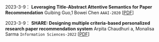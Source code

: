 2023-3-9： **Leveraging Title-Abstract Attentive Semantics for Paper Recommendation**   Guibing Guo,1 Bowei Chen   `AAAI-2020`    [[PDF](https://ojs.aaai.org/index.php/AAAI/article/view/5335)]  

2023-3-9： **SHARE: Designing multiple criteria-based personalized research paper recommendation system**   Arpita Chaudhuri a, Monalisa Sarma   `Information Sciences-2022`    [[PDF](https://ojs.aaai.org/index.php/AAAI/article/view/5335)]  
